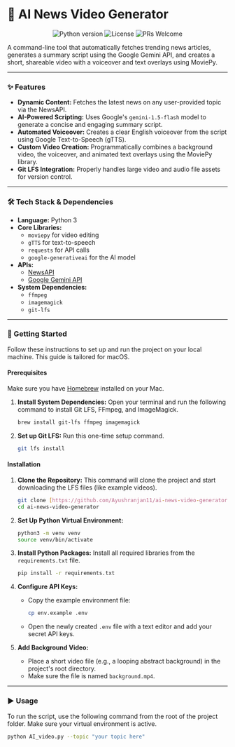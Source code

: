 # 🤖 AI News Video Generator

<p align="center">
  <img src="https://img.shields.io/badge/python-3.12-blue.svg" alt="Python version">
  <img src="https://img.shields.io/badge/license-MIT-green.svg" alt="License">
  <img src="https://img.shields.io/badge/PRs-welcome-brightgreen.svg" alt="PRs Welcome">
</p>

A command-line tool that automatically fetches trending news articles, generates a summary script using the Google Gemini API, and creates a short, shareable video with a voiceover and text overlays using MoviePy.

---

### ✨ Features

-   **Dynamic Content:** Fetches the latest news on any user-provided topic via the NewsAPI.
-   **AI-Powered Scripting:** Uses Google's `gemini-1.5-flash` model to generate a concise and engaging summary script.
-   **Automated Voiceover:** Creates a clear English voiceover from the script using Google Text-to-Speech (gTTS).
-   **Custom Video Creation:** Programmatically combines a background video, the voiceover, and animated text overlays using the MoviePy library.
-   **Git LFS Integration:** Properly handles large video and audio file assets for version control.

---

### 🛠️ Tech Stack & Dependencies

-   **Language:** Python 3
-   **Core Libraries:**
    -   `moviepy` for video editing
    -   `gTTS` for text-to-speech
    -   `requests` for API calls
    -   `google-generativeai` for the AI model
-   **APIs:**
    -   [NewsAPI](https://newsapi.org)
    -   [Google Gemini API](https://aistudio.google.com/)
-   **System Dependencies:**
    -   `ffmpeg`
    -   `imagemagick`
    -   `git-lfs`

---

### 🚀 Getting Started

Follow these instructions to set up and run the project on your local machine. This guide is tailored for macOS.

#### Prerequisites

Make sure you have [Homebrew](https://brew.sh/) installed on your Mac.

1.  **Install System Dependencies:**
    Open your terminal and run the following command to install Git LFS, FFmpeg, and ImageMagick.
    ```bash
    brew install git-lfs ffmpeg imagemagick
    ```
2.  **Set up Git LFS:**
    Run this one-time setup command.
    ```bash
    git lfs install
    ```

#### Installation

1.  **Clone the Repository:**
    This command will clone the project and start downloading the LFS files (like example videos).
    ```bash
    git clone [https://github.com/Ayushranjan11/ai-news-video-generator.git](https://github.com/Ayushranjan11/ai-news-video-generator.git)
    cd ai-news-video-generator
    ```

2.  **Set Up Python Virtual Environment:**
    ```bash
    python3 -m venv venv
    source venv/bin/activate
    ```

3.  **Install Python Packages:**
    Install all required libraries from the `requirements.txt` file.
    ```bash
    pip install -r requirements.txt
    ```

4.  **Configure API Keys:**
    -   Copy the example environment file:
        ```bash
        cp env.example .env
        ```
    -   Open the newly created `.env` file with a text editor and add your secret API keys.

5.  **Add Background Video:**
    -   Place a short video file (e.g., a looping abstract background) in the project's root directory.
    -   Make sure the file is named `background.mp4`.

---

### ▶️ Usage

To run the script, use the following command from the root of the project folder. Make sure your virtual environment is active.

```bash
python AI_video.py --topic "your topic here"
